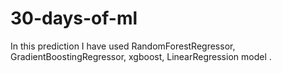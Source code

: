 # 30-days-of-ml
In this prediction I have used RandomForestRegressor, GradientBoostingRegressor, xgboost, LinearRegression model .
